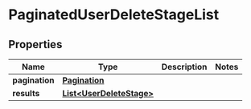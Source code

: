 

# PaginatedUserDeleteStageList


## Properties

| Name | Type | Description | Notes |
|------------ | ------------- | ------------- | -------------|
|**pagination** | [**Pagination**](Pagination.md) |  |  |
|**results** | [**List&lt;UserDeleteStage&gt;**](UserDeleteStage.md) |  |  |



